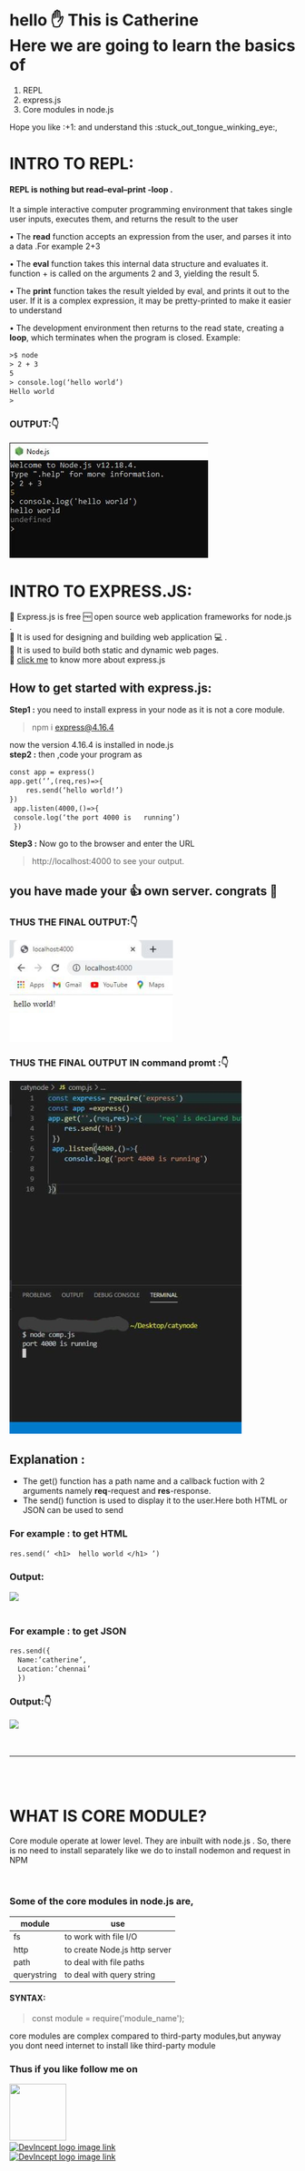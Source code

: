 # hello :raised_hand: This is Catherine<br> Here we are going to learn the basics of 
<ol>
<li>REPL</li>
<li>express.js</li>
<li>Core modules in node.js</li>
</ol>
Hope you like :+1: and understand this :stuck_out_tongue_winking_eye:,


# 	INTRO TO REPL:
#### REPL is nothing but <b> read–eval–print -loop </b>.
It a simple interactive computer programming environment that takes single user inputs, executes them, and returns the result to the user

•	The <b>read</b> function accepts an expression from the user, and parses it into a data .For example 2+3

•	The <b>eval</b> function takes this internal data structure and evaluates it. function + is called on the arguments 2 and 3, yielding the result 5.

•	  The <b>print</b> function takes the result yielded by eval, and prints it out to the user. If it is a complex expression, it may be pretty-printed to make it easier to understand

•	The development environment then returns to the read state, creating a <b>loop</b>, which terminates when the program is closed.
Example:
<br>
````
>$ node
> 2 + 3
5
> console.log(‘hello world’)
Hello world
>
````
### OUTPUT::point_down:
<img src="https://github.com/catherinekennedy/images/blob/main/repl.jpeg?raw=true" >

# INTRO TO EXPRESS.JS:
:mushroom: 	Express.js is free  :free: open source web application frameworks for node.js .<br>
:mushroom: 	It is used for designing and building web application :computer: .<br>
:mushroom:	 It is used to build both static and dynamic web pages.<br>
:mushroom: [click me](https://expressjs.com/) to know more about express.js


## How to get started with express.js:
  **Step1 :** you need to install express in your node as it is not a core module.
   
   > npm i express@4.16.4
 
 now the version 4.16.4 is installed in node.js<br>
**step2 :** then ,code your program as <br>

 ````` const express=require(‘express’)
 const app = express()
app.get(‘’,(req,res)=>{
     res.send(‘hello world!’)
 })
  app.listen(4000,()=>{
  console.log(‘the port 4000 is   running’)
  })
 `````
   **Step3 :** Now go to  the browser and enter the URL
>http://localhost:4000
   to see your output.
   
   ## you have made your :thumbsup: own server. congrats :raised_hands:
   
  ### THUS THE FINAL OUTPUT::point_down:
<img src="https://github.com/catherinekennedy/images/blob/main/1output.jpeg?raw=true" >
 
 ### THUS THE FINAL OUTPUT IN command promt ::point_down:
<img src="https://github.com/catherinekennedy/images/blob/main/finalpage.jpeg?raw=true" >
  
   
 
 ## Explanation :
 * The get() function has a path name and a callback fuction with 2 arguments namely **req**-request and **res**-response.
* The send() function is used to display it to the user.Here both HTML or JSON can be used to send
 
### For example : to get **HTML**
```res.send(‘ <h1>  hello world </h1> ’)```
### Output:
<img src="https://github.com/catherinekennedy/images/blob/main/htmloutput.jpeg?raw=true" >
<br><br>

### For example : to get **JSON**
```
res.send({
  Name:’catherine’,
  Location:’chennai’
  })
```
### Output::point_down:
<img src="https://github.com/catherinekennedy/images/blob/main/jsonoutput.jpeg?raw=true" >

<br><hr><br><br>
# WHAT IS CORE MODULE?
<p> Core module operate at lower level. They are inbuilt with node.js . So, there is no need to install separately like we do to install nodemon and request in NPM </p><br>

### Some of the core modules in node.js are,<br>

|module|use|
|---------|---------|
| fs   |   to work with file I/O |
|  http  |  to create Node.js http server  |
| path |   to deal with file paths |
| querystring |  to deal with query string   |

#### SYNTAX:
>const  module = require('module_name');

core modules are complex compared to third-party modules,but anyway you dont need internet to install like third-party module
### Thus if you like follow me on <br>
<a herf="https://github.com/catherinekennedy"><img src="https://github.com/catherinekennedy/images/blob/main/githun.png" width="100px" height="100px"></a><br>
[![DevIncept logo image link](https://github.com/catherinekennedy/images/blob/main/insta.jpg)](https://www.instagram.com/cather_ine_kenny)<br>
[![DevIncept logo image link](https://github.com/catherinekennedy/images/blob/main/linkedin.png)](www.linkedin.com/in/catherine-robin-kennedy)<br>









 

   
